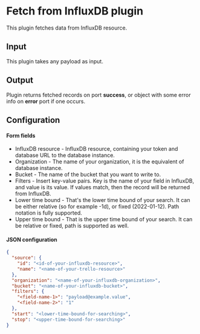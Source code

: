 # Fetch from InfluxDB plugin

This plugin fetches data from InfluxDB resource.

## Input

This plugin takes any payload as input.

## Output

Plugin returns fetched records on port **success**, or object with some error info on **error** port if one occurs.

## Configuration

#### Form fields

- InfluxDB resource - InfluxDB resource, containing your token and database URL to the database instance.
- Organization - The name of your organization, it is the equivalent of database instance.
- Bucket - The name of the bucket that you want to write to.
- Filters - Insert key-value pairs. Key is the name of your field in InfluxDB, and value is its value. If values match,
  then the record will be returned from InfluxDB.
- Lower time bound - That's the lower time bound of your search. It can be either relative (so for example -1d), or
  fixed (2022-01-12). Path notation is fully supported.
- Upper time bound - That is the upper time bound of your search. It can be relative or fixed, path is supported as
  well.

#### JSON configuration

```json
{
  "source": {
    "id": "<id-of-your-influxdb-resource>",
    "name": "<name-of-your-trello-resource>"
  },
  "organization": "<name-of-your-influxdb-organization>",
  "bucket": "<name-of-your-influxdb-bucket>",
  "filters": {
    "<field-name-1>": "payload@example.value",
    "<field-name-2>": "1"
  },
  "start": "<lower-time-bound-for-searching>",
  "stop": "<upper-time-bound-for-searching>"
}
```